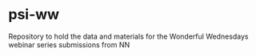 # psi-ww
Repository to hold the data and materials for the Wonderful Wednesdays webinar series submissions from NN
